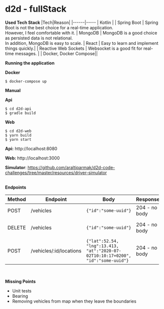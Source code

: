 # d2d - fullStack

**Used Tech Stack**
|Tech|Reason|
|------|-----
| Kotlin      | 
| Spring Boot | Spring Boot is not the best choice for a real-time application.<br/>However, I feel comfortable with it.
| MongoDB     | MongoDB is a good choice as persisted data is not relational.<br/>In addition, MongoDB is easy to scale.
| React       | Easy to learn and implement things quickly.|
| Reactive Web Sockets  | Websocket is a good fit for real-time messages. |
| Docker, Docker Compose||

**Running the application**<br/>

**Docker**
```
$ docker-compose up  
```

**Manual** 

**Api**
```
$ cd d2d-api
$ gradle build
```


**Web**
```
$ cd d2d-web
$ yarn build
$ yarn start
```

**Api:** http://localhost:8080 

**Web:** http://localhost:3000

**Simulator**: https://github.com/araltiparmak/d2d-code-challenges/tree/master/resources/driver-simulator
<br/>
<br/>

**Endpoints**

| Method | Endpoint | Body | Response | Description |
| -----------| --------------|----|----|------------ |
| POST | /vehicles	| ```{"id":"some-uuid"}``` |  204 - no body  | Vehicle Registration |
| DELETE | /vehicles	|```{"id":"some-uuid"}``` |  204 - no body  | Vehicle De-Registration |
| POST | /vehicles/:id/locations	|```{"lat":52.54, "lng":13.413, "at":"2020-07-02T10:10:17+0200", "id":"some-uuid"}```| 204 - no body  |  Vehicle Location Update |


<br/>

**Missing Points**
- Unit tests
- Bearing
- Removing vehicles from map when they leave the boundaries
